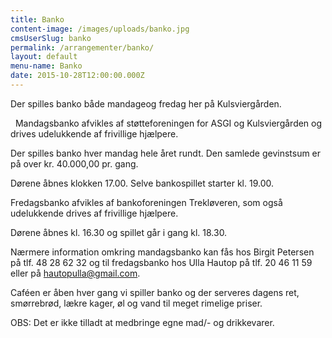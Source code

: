 ```yaml
---
title: Banko
content-image: /images/uploads/banko.jpg
cmsUserSlug: banko
permalink: /arrangementer/banko/
layout: default
menu-name: Banko
date: 2015-10-28T12:00:00.000Z
---
```


Der spilles banko både mandageog fredag her på 
Kulsviergården.

 
Mandagsbanko afvikles af støtteforeningen for ASGI og Kulsviergården og drives udelukkende af frivillige hjælpere.

Der spilles banko hver mandag hele året rundt. Den samlede gevinstsum er på over kr. 40.000,00 pr. gang.

Dørene åbnes klokken 17.00. Selve bankospillet starter kl. 19.00. 

Fredagsbanko afvikles af bankoforeningen Trekløveren, som også udelukkende drives af frivillige hjælpere.

Dørene åbnes kl. 16.30 og spillet går i gang kl. 18.30.

Nærmere information omkring mandagsbanko kan fås hos Birgit Petersen på tlf. 48 28 62 32 og til fredagsbanko hos Ulla Hautop på tlf. 20 46 11 59 eller på hautopulla@gmail.com.  

Caféen er åben hver gang vi spiller banko og der serveres dagens ret, smørrebrød, lækre kager, øl og vand til meget rimelige priser.
 
OBS: Det er ikke tilladt at medbringe egne mad/- og drikkevarer. 
